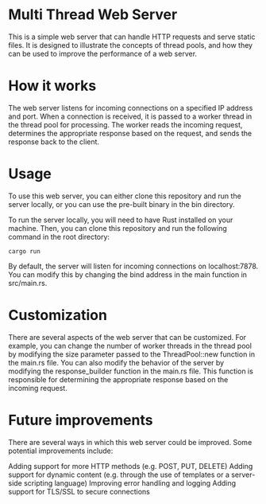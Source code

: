 # Multi Thread Web Server
This is a simple web server that can handle HTTP requests and serve static files. It is designed to illustrate the concepts of thread pools, and how they can be used to improve the performance of a web server.

# How it works
The web server listens for incoming connections on a specified IP address and port. When a connection is received, it is passed to a worker thread in the thread pool for processing. The worker reads the incoming request, determines the appropriate response based on the request, and sends the response back to the client.

# Usage
To use this web server, you can either clone this repository and run the server locally, or you can use the pre-built binary in the bin directory.

To run the server locally, you will need to have Rust installed on your machine. Then, you can clone this repository and run the following command in the root directory:

``cargo run``

By default, the server will listen for incoming connections on localhost:7878. You can modify this by changing the bind address in the main function in src/main.rs.

# Customization
There are several aspects of the web server that can be customized. For example, you can change the number of worker threads in the thread pool by modifying the size parameter passed to the ThreadPool::new function in the main.rs file. You can also modify the behavior of the server by modifying the response_builder function in the main.rs file. This function is responsible for determining the appropriate response based on the incoming request.

# Future improvements
There are several ways in which this web server could be improved. Some potential improvements include:

Adding support for more HTTP methods (e.g. POST, PUT, DELETE)
Adding support for dynamic content (e.g. through the use of templates or a server-side scripting language)
Improving error handling and logging
Adding support for TLS/SSL to secure connections
